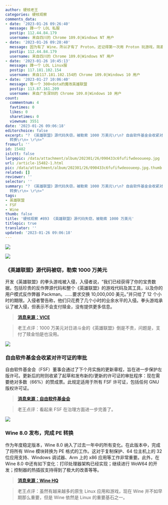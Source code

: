 ```yaml
---
author: 硬核老王
categories: 硬核观察
comments_data:
- date: '2023-01-26 09:26:40'
  message: 蹲一个 LOL 私服
  postip: 112.44.84.179
  username: 来自四川的 Chrome 109.0|Windows NT 用户
- date: '2023-01-26 09:28:40'
  message: 因为有了 Wine，所以才有了 Proton，还记得第一次用 Proton 玩游戏，简直惊艳炸了。
  postip: 112.44.84.179
  username: 来自四川的 Chrome 109.0|Windows NT 用户
- date: '2023-01-26 10:45:13'
  message: 蹲一个 LOL Linux服
  postip: 117.181.102.154
  username: 来自117.181.102.154的 Chrome 109.0|Windows 10 用户
- date: '2023-01-27 10:06:40'
  message: 等一个 300+dota的魔改英雄联盟
  postip: 113.87.161.209
  username: 来自广东深圳的 Chrome 109.0|Windows 10 用户
count:
  commentnum: 4
  favtimes: 0
  likes: 0
  sharetimes: 0
  viewnum: 3551
date: '2023-01-26 09:06:18'
editorchoice: false
excerpt: "? 《英雄联盟》源代码失窃，被勒索 1000 万美元\r\n? 自由软件基金会收紧对许可证的审批\r\n? Wine 8.0 发布，完成 PE
  转换\r\n» \r\n»"
fromurl: ''
id: 15482
islctt: false
largepic: /data/attachment/album/202301/26/090433c6fufifwdeooueep.jpg
url: /article-15482-1.html
pic: /data/attachment/album/202301/26/090433c6fufifwdeooueep.jpg.thumb.jpg
related: []
reviewer: ''
selector: ''
summary: "? 《英雄联盟》源代码失窃，被勒索 1000 万美元\r\n? 自由软件基金会收紧对许可证的审批\r\n? Wine 8.0 发布，完成 PE
  转换\r\n» \r\n»"
tags:
- 英雄联盟
- FSF
- Wine
thumb: false
title: '硬核观察 #893 《英雄联盟》源代码失窃，被勒索 1000 万美元'
titlepic: true
translator: ''
updated: '2023-01-26 09:06:18'
---
```


![](/data/attachment/album/202301/26/090433c6fufifwdeooueep.jpg)


![](/data/attachment/album/202301/26/090444lkfk88mpxrn0x9xk.jpg)


### 《英雄联盟》源代码被窃，勒索 1000 万美元


开发《英雄联盟》的拳头游戏被入侵，入侵者说，“我们已经获得了你的宝贵数据，包括珍贵的反作弊源代码和整个《英雄联盟》的游戏代码及其工具，以及你的用户模式反作弊器 Packman。……要求交换 10,000,000 美元。”并只给了 12 个小时的期限。入侵者警告称，他们只花费了几个小时的业余水平的入侵。拳头游戏承认了被入侵，但表示不会支付赎金，没有提供更多信息。



> 
> **[消息来源：VICE](https://www.vice.com/en/article/qjky8d/hackers-demand-dollar10m-from-riot-games-to-stop-leak-of-league-of-legends-source-code)**
> 
> 
> 



> 
> 老王点评：1000 万美元对日进斗金的《英雄联盟》倒是不贵，问题是，支付了赎金怕是也没用。
> 
> 
> 


![](/data/attachment/album/202301/26/090501z0ppizqqpyy5q4hj.jpg)


### 自由软件基金会收紧对许可证的审批


自由软件基金会（FSF）董事会通过了下个月实施的更新章程，旨在进一步保护左版许可。更新后的附则收紧了起草和发布新的/更新的许可证的审批程序：现在需要绝对多数（66%）的赞成票。此规定适用于所有 FSF 许可证，包括任何 GNU 版权许可证。



> 
> **[消息来源：自由软件基金会](https://www.fsf.org/news/fsf-board-adopts-updated-by-laws-to-protect-copyleft)**
> 
> 
> 



> 
> 老王点评：看起来 FSF 在治理方面进一步完善了。
> 
> 
> 


![](/data/attachment/album/202301/26/090516mjh6bb4i0f3zopto.jpg)


### Wine 8.0 发布，完成 PE 转换


作为年度稳定版本，Wine 8.0 纳入了过去一年中的所有变化。在此版本中，完成了将所有 Wine 模块转换为 PE 格式的工作。这对于复制保护、64 位主机上的 32 位应用支持、Windows 调试器、Arm 上的 x86 应用等工作非常重要。此外，在 Wine 8.0 中还有如下变化：打印处理器架构已经实现；继续进行 WoW64 的开发；控制器的热插拔支持得到了极大的改善等等。



> 
> **[消息来源：Wine HQ](https://www.winehq.org/news/2023012401)**
> 
> 
> 



> 
> 老王点评：虽然有越来越多的原生 Linux 应用和游戏，现在 Wine 并不如早期那么重要，但是 Wine 依然是 Linux 的重要基石之一。
> 
> 
>
